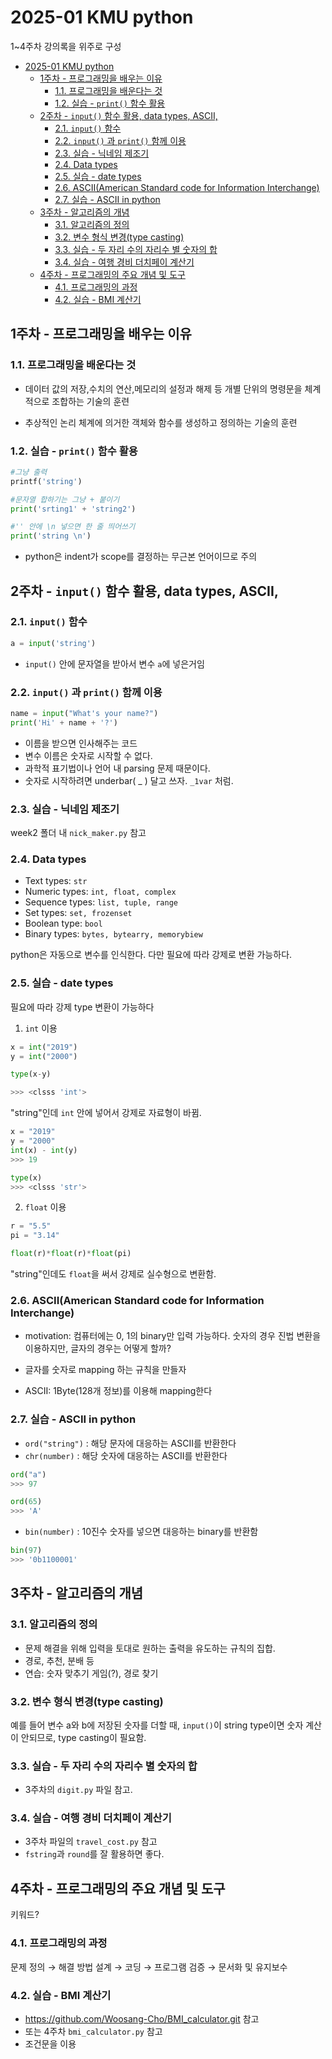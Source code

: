 2025-01 KMU python
=============

1~4주차 강의록을 위주로 구성

- [2025-01 KMU python](#2025-01-kmu-python)
  - [1주차 - 프로그래밍을 배우는 이유](#1주차---프로그래밍을-배우는-이유)
    - [1.1. 프로그래밍을 배운다는 것](#11-프로그래밍을-배운다는-것)
    - [1.2. 실습 - `print()` 함수 활용](#12-실습---print-함수-활용)
  - [2주차 - `input()` 함수 활용, data types, ASCII,](#2주차---input-함수-활용-data-types-ascii)
    - [2.1.  `input()` 함수](#21--input-함수)
    - [2.2. `input()` 과 `print()` 함께 이용](#22-input-과-print-함께-이용)
    - [2.3. 실습 - 닉네임 제조기](#23-실습---닉네임-제조기)
    - [2.4. Data types](#24-data-types)
    - [2.5. 실습 - date types](#25-실습---date-types)
    - [2.6. ASCII(American Standard code for Information Interchange)](#26-asciiamerican-standard-code-for-information-interchange)
    - [2.7. 실습 - ASCII in python](#27-실습---ascii-in-python)
  - [3주차 - 알고리즘의 개념](#3주차---알고리즘의-개념)
    - [3.1. 알고리즘의 정의](#31-알고리즘의-정의)
    - [3.2. 변수 형식 변경(type casting)](#32-변수-형식-변경type-casting)
    - [3.3. 실습 - 두 자리 수의 자리수 별 숫자의 합](#33-실습---두-자리-수의-자리수-별-숫자의-합)
    - [3.4. 실습 - 여행 경비 더치페이 계산기](#34-실습---여행-경비-더치페이-계산기)
  - [4주차 - 프로그래밍의 주요 개념 및 도구](#4주차---프로그래밍의-주요-개념-및-도구)
    - [4.1. 프로그래밍의 과정](#41-프로그래밍의-과정)
    - [4.2. 실습 - BMI 계산기](#42-실습---bmi-계산기)


## 1주차 - 프로그래밍을 배우는 이유
### 1.1. 프로그래밍을 배운다는 것

* 데이터 값의 저장,수치의 연산,메모리의 설정과 해제 등 개별 단위의 명령문을 체계적으로 조합하는 기술의 훈련

*  추상적인 논리 체계에 의거한 객체와 함수를 생성하고 정의하는 기술의 훈련
  

### 1.2. 실습 - `print()` 함수 활용

```python
#그냥 출력
printf('string')

#문자열 합하기는 그냥 + 붙이기
print('srting1' + 'string2')

#'' 안에 \n 넣으면 한 줄 띄어쓰기
print('string \n')
```

* python은 indent가 scope를 결정하는 무근본 언어이므로 주의

## 2주차 - `input()` 함수 활용, data types, ASCII, 

### 2.1.  `input()` 함수

```python
a = input('string')
```

* `input()` 안에 문자열을 받아서 변수 `a`에 넣은거임

### 2.2. `input()` 과 `print()` 함께 이용

```python
name = input("What's your name?")
print('Hi' + name + '?')
```
* 이름을 받으면 인사해주는 코드
* 변수 이름은 숫자로 시작할 수 없다. 
* 과학적 표기법이나 언어 내 parsing 문제 때문이다.
*  숫자로 시작하려면 underbar( _ ) 달고 쓰자. `_1var` 처럼.


### 2.3. 실습 - 닉네임 제조기

week2 폴더 내 `nick_maker.py` 참고

### 2.4. Data types 

* Text types: `str`
* Numeric types: `int, float, complex`
* Sequence types: `list, tuple, range`
* Set types: `set, frozenset`
* Boolean type: `bool`
* Binary types: `bytes, bytearry, memorybiew`

python은 자동으로 변수를 인식한다. 다만 필요에 따라 강제로 변환 가능하다. 

### 2.5. 실습 - date types

필요에 따라 강제 type 변환이 가능하다

1. `int` 이용
```python
x = int("2019")
y = int("2000")

type(x-y)

>>> <clsss 'int'>
```
"string"인데 `int` 안에 넣어서 강제로 자료형이 바뀜.

```python
x = "2019"
y = "2000"
int(x) - int(y)
>>> 19

type(x)
>>> <clsss 'str'>
```

2. `float` 이용
```python
r = "5.5"
pi = "3.14"

float(r)*float(r)*float(pi)
```

"string"인데도 `float`을 써서 강제로 실수형으로 변환함.

### 2.6. ASCII(American Standard code for Information Interchange)

* motivation: 컴퓨터에는 0, 1의 binary만 입력 가능하다. 숫자의 경우 진법 변환을 이용하지만, 글자의 경우는 어떻게 할까?

* 글자를 숫자로 mapping 하는 규칙을 만들자

* ASCII: 1Byte(128개 정보)를 이용해 mapping한다

### 2.7. 실습 - ASCII in python

* `ord("string")` : 해당 문자에 대응하는 ASCII를 반환한다
* `chr(number)` : 해당 숫자에 대응하는 ASCII를 반환한다

```python
ord("a")
>>> 97

ord(65)
>>> 'A'
```

* `bin(number)` : 10진수 숫자를 넣으면 대응하는 binary를 반환함
```python
bin(97)
>>> '0b1100001'
```

## 3주차 - 알고리즘의 개념

### 3.1. 알고리즘의 정의
* 문제 해결을 위해 입력을 토대로 원하는 출력을 유도하는 규칙의 집합.
*  경로, 추천, 분배 등 
*  연습: 숫자 맞추기 게임(?), 경로 찾기

### 3.2. 변수 형식 변경(type casting)

예를 들어 변수 a와 b에 저장된 숫자를 더할 때, `input()`이 string type이면 숫자 계산이 안되므로, type casting이 필요함.

### 3.3. 실습 - 두 자리 수의 자리수 별 숫자의 합

* 3주차의 `digit.py` 파일 참고.


### 3.4. 실습 - 여행 경비 더치페이 계산기

* 3주차 파일의 `travel_cost.py` 참고
* `fstring`과 `round`를 잘 활용하면 좋다.

## 4주차 - 프로그래밍의 주요 개념 및 도구
키워드? 
### 4.1. 프로그래밍의 과정

문제 정의 &rarr; 해결 방법 설계 &rarr; 코딩 &rarr; 프로그램 검증 &rarr; 문서화 및 유지보수

### 4.2. 실습 - BMI 계산기

* https://github.com/Woosang-Cho/BMI_calculator.git 참고
* 또는 4주차 `bmi_calculator.py` 참고
* 조건문을 이용


